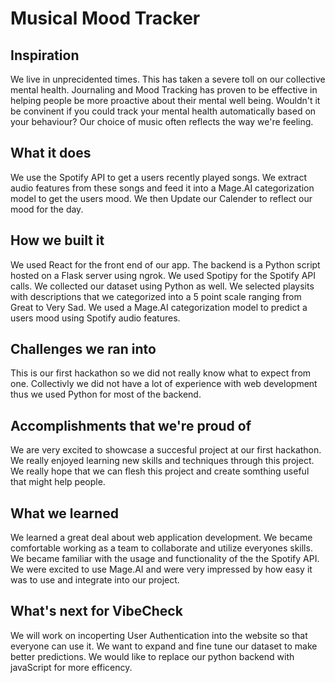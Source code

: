 # Musical Mood Tracker

## Inspiration
We live in unprecidented times. This has taken a severe toll on our collective mental health. Journaling and Mood Tracking has proven to be effective in helping people be more proactive about their mental well being. Wouldn't it be convinent if you could track your mental health automatically based on your behaviour? Our choice of music often reflects the way we're feeling.


## What it does
We use the Spotify API to get a users recently played songs. We extract audio features from these songs and feed it into a Mage.AI categorization model to get the users mood. We then Update our Calender to reflect our mood for the day.

## How we built it
We used React for the front end of our app. The backend is a Python script hosted on a Flask server using ngrok. We used Spotipy for the Spotify API calls. We collected our dataset using Python as well. We selected playsits with descriptions that we categorized into a 5 point scale ranging from Great to Very Sad. We used a Mage.AI categorization model to predict a users mood using Spotify audio features.

## Challenges we ran into
This is our first hackathon so we did not really know what to expect from one. Collectivly we did not have a lot of experience with web development thus we used Python for most of the backend. 


## Accomplishments that we're proud of
We are very excited to showcase a succesful project at our first hackathon. We really enjoyed learning new skills and techniques through this project. We really hope that we can flesh this project and create somthing useful that might help people. 


## What we learned
We learned a great deal about web application development. We became comfortable working as a team to collaborate and utilize everyones skills. We became familiar with the usage and functionality of the the Spotify API. We were excited to use Mage.AI and were very impressed by how easy it was to use and integrate into our project.

## What's next for VibeCheck
We will work on incoperting User Authentication into the website so that everyone can use it. We want to expand and fine tune our dataset to make better predictions. We would like to replace our python backend with javaScript for more efficency.  
